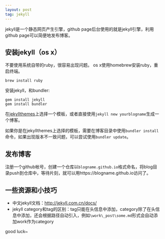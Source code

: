 ```yaml
---
layout: post
tag: jekyll
---
```


jekyll是一个静态网页产生引擎，github page后台使用的就是jekyll引擎，利用github page可以简便地发布博客。

## 安装jekyll（os x）

不要使用系统自带的ruby，很容易出现问题。
os x使用homebrew安装ruby，重启终端。
```shell
brew install ruby
```

安装jekyll，和bundler:
```shell
gem install jekyll
gem install bundler
```

在[jekyllthemes](http://jekyllthemes.org/)上选择一个模板，或者直接使用`jekyll new yourblogname`生成一个博客。

如果你是在jekyllthemes上选择的模板，需要在博客目录中使用`bundler install`命令，如果出现版本不一致问题，可以尝试使用`bundler update`。

## 发布博客

注册一个github帐号，创建一个仓库以`blogname.github.io`格式命名，将blog目录push到仓库中，等待片刻，就可以用https://blogname.github.io访问了。

## 一些资源和小技巧

- 中文jekyll文档：http://jekyll.com.cn/docs/
- jekyll category和tag的区别：tag只能在头信息中添加，category除了在头信息中添加，还会根据路径自动引入，例如`\work\_post\some.md`形式会自动添加work作为category

good luck~